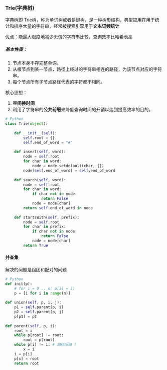 ### Trie(字典树)

字典树即 Trie树，称为单词树或者是键树，是一种树形结构，典型应用在用于统计和排序大量的字符串，经常被搜索引擎用于**文本词频统计**

优点：能最大限度地减少无谓的字符串比较，查询效率比哈希表高

##### 基本性质：

1. 节点本身不存完整单词。
2. 从根节点到某一节点，路径上经过的字符串相连的路径，为该节点对应的字符串。
3. 每个节点所有子节点路径代表的字符都不相同。

核心思想：

1. **空间换时间**
2. 利用了字符串的**公共前缀**来降低查询时间的开销以达到提高效率的目的。

```python
# Python 
class Trie(object):
  
	def __init__(self): 
		self.root = {} 
		self.end_of_word = "#" 
 
	def insert(self, word): 
		node = self.root 
		for char in word: 
			node = node.setdefault(char, {}) 
		node[self.end_of_word] = self.end_of_word 
 
	def search(self, word): 
		node = self.root 
		for char in word: 
			if char not in node: 
				return False 
			node = node[char] 
		return self.end_of_word in node 
 
	def startsWith(self, prefix): 
		node = self.root 
		for char in prefix: 
			if char not in node: 
				return False 
			node = node[char] 
		return True
```



#### 并查集

解决的问题是组团和配对的问题

```python
# Python 
def init(p): 
	# for i = 0 .. n: p[i] = i; 
	p = [i for i in range(n)] 
 
def union(self, p, i, j): 
	p1 = self.parent(p, i) 
	p2 = self.parent(p, j) 
	p[p1] = p2 
 
def parent(self, p, i): 
	root = i 
	while p[root] != root: 
		root = p[root] 
	while p[i] != i: # 路径压缩 ?
		x = i
    i = p[i]
    p[x] = root 
	return root
```

